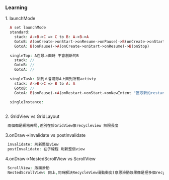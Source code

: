 <h3>Learning</h3>
<p>1. launchMode</p>

```php 
  A set launchMode
  standard:
    stack: A->B->C => C to B: A->B->A
    GotoB: A(onCreate->onStart->onResume->onPause)->B(onCreate->onStart->onResume)->A(onStop)
    GotoA: B(onPause)->A(onCreate->onStart->onResume)->B(onStop)
    
  singleTop: A在最上面時 不會創新的B
    stack: //
    GotoB: //
    GotoA: //
  
  singleTask: 回到Ａ會清除A上面到所有activty
    stack: A->B->C => B to A: A
    GotoB: //
    GotoA: B(onPause)->A(onRestart->onStart->onNewIntent "獲取新的restart intent"->onResume)->B(onStop->onDestroy)
    
  singleInstance:
   
```

<p>2. GridView vs GridLayout</p>

```php  
 兩個都是網格佈局,差別在於GridView像recycleview 無限長度
```

<p>3.onDraw->invalidate vs postInvalidate</p>

```php  
 invalidate: 刷新整個view
 postInvalidate: 在子線程 刷新整個view
```

<p>4.onDraw->NestedScrollView vs ScrollView</p>

```php  
 ScrollView: 版面滑動
 NestedScrollView: 同上,同時解決RecycleView滑動衝突(意思滑動效果像是把多個recycleview或是元件合成一個recycleview)
```
